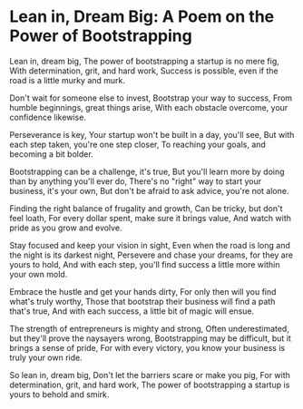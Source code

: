 # Lean in, Dream Big: A Poem on the Power of Bootstrapping

Lean in, dream big,
The power of bootstrapping a startup is no mere fig,
With determination, grit, and hard work,
Success is possible, even if the road is a little murky and murk.

Don't wait for someone else to invest,
Bootstrap your way to success,
From humble beginnings, great things arise,
With each obstacle overcome, your confidence likewise.

Perseverance is key,
Your startup won't be built in a day, you'll see,
But with each step taken, you're one step closer,
To reaching your goals, and becoming a bit bolder.

Bootstrapping can be a challenge, it's true,
But you'll learn more by doing than by anything you'll ever do,
There's no "right" way to start your business, it's your own,
But don't be afraid to ask advice, you're not alone.

Finding the right balance of frugality and growth,
Can be tricky, but don't feel loath,
For every dollar spent, make sure it brings value,
And watch with pride as you grow and evolve.

Stay focused and keep your vision in sight,
Even when the road is long and the night is its darkest night,
Persevere and chase your dreams, for they are yours to hold,
And with each step, you'll find success a little more within your own mold.

Embrace the hustle and get your hands dirty,
For only then will you find what's truly worthy,
Those that bootstrap their business will find a path that's true,
And with each success, a little bit of magic will ensue.

The strength of entrepreneurs is mighty and strong,
Often underestimated, but they'll prove the naysayers wrong,
Bootstrapping may be difficult, but it brings a sense of pride,
For with every victory, you know your business is truly your own ride.

So lean in, dream big,
Don't let the barriers scare or make you pig,
For with determination, grit, and hard work,
The power of bootstrapping a startup is yours to behold and smirk.